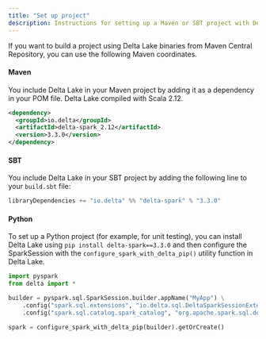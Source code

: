 ```yaml
---
title: "Set up project"
description: Instructions for setting up a Maven or SBT project with Delta Lake
---
```


If you want to build a project using Delta Lake binaries from Maven Central Repository, you can use the following Maven coordinates.

#### Maven

You include Delta Lake in your Maven project by adding it as a dependency in your POM file. Delta Lake compiled with Scala 2.12.

```xml
<dependency>
  <groupId>io.delta</groupId>
  <artifactId>delta-spark_2.12</artifactId>
  <version>3.3.0</version>
</dependency>
```

#### SBT

You include Delta Lake in your SBT project by adding the following line to your `build.sbt` file:

```scala
libraryDependencies += "io.delta" %% "delta-spark" % "3.3.0"
```

#### Python

To set up a Python project (for example, for unit testing), you can install Delta Lake using `pip install delta-spark==3.3.0` and then configure the SparkSession with the `configure_spark_with_delta_pip()` utility function in Delta Lake.

```python
import pyspark
from delta import *

builder = pyspark.sql.SparkSession.builder.appName("MyApp") \
    .config("spark.sql.extensions", "io.delta.sql.DeltaSparkSessionExtension") \
    .config("spark.sql.catalog.spark_catalog", "org.apache.spark.sql.delta.catalog.DeltaCatalog")

spark = configure_spark_with_delta_pip(builder).getOrCreate()
```
